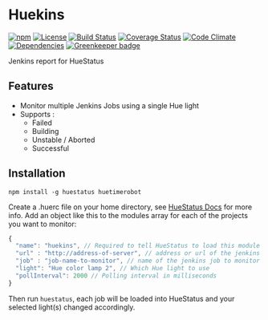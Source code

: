 
# Huekins

[![npm](https://img.shields.io/npm/v/huekins.svg)](https://www.npmjs.com/package/huekins) [![License](https://img.shields.io/npm/l/huekins.svg)](https://raw.githubusercontent.com/APCOvernight/huekins/master/LICENSE) [![Build Status](https://travis-ci.org/APCOvernight/huekins.svg?branch=master)](https://travis-ci.org/APCOvernight/huekins) [![Coverage Status](https://coveralls.io/repos/github/APCOvernight/huekins/badge.svg?branch=master)](https://coveralls.io/github/APCOvernight/huekins?branch=master) [![Code Climate](https://img.shields.io/codeclimate/maintainability/APCOvernight/huekins.svg)](https://codeclimate.com/github/APCOvernight/huekins) [![Dependencies](https://img.shields.io/david/APCOvernight/huekins.svg)](https://david-dm.org/APCOvernight/huekins) [![Greenkeeper badge](https://badges.greenkeeper.io/APCOvernight/huekins.svg)](https://greenkeeper.io/)

Jenkins report for HueStatus

## Features
- Monitor multiple Jenkins Jobs using a single Hue light
- Supports :
  - Failed
  - Building
  - Unstable / Aborted 
  - Successful 

## Installation

```
npm install -g huestatus huetimerobot
```

Create a .huerc file on your home directory, see [HueStatus Docs](https://www.npmjs.com/package/huestatus) for more info. Add an object like this to the modules array for each of the projects you want to monitor:

```js
{
  "name": "huekins", // Required to tell HueStatus to load this module
  "url" : "http://address-of-server", // address or url of the jenkins server to monitor
  "job" : "job-name-to-monitor", // name of the jenkins job to monitor
  "light": "Hue color lamp 2", // Which Hue light to use
  "pollInterval": 2000 // Polling interval in milliseconds
}

```

Then run `huestatus`, each job will be loaded into HueStatus and your selected light(s) changed accordingly.
